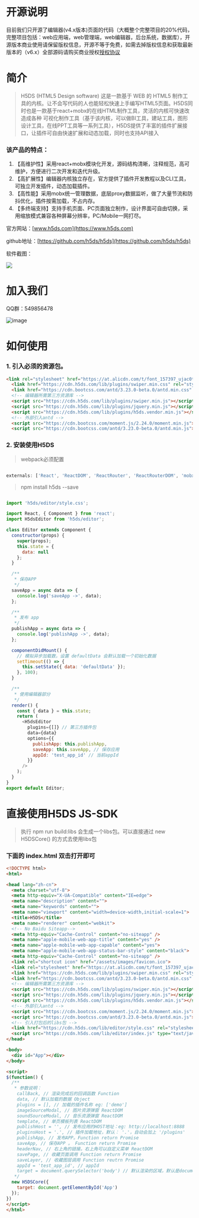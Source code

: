 # 开源说明

目前我们只开源了编辑器(v4.x版本)页面的代码（大概整个完整项目的20%代码，完整项目包括：web应用端，web管理端，web编辑器，后台系统，数据库），开源版本商业使用请保留版权信息，开源不等于免费，如需去掉版权信息和获取最新版本的（v6.x）全部源码请购买商业授权[授权协议](http://www.h5ds.com/authorization)

# 简介

> H5DS (HTML5 Design software) 这是一款基于 WEB 的 HTML5 制作工具的内核。让不会写代码的人也能轻松快速上手编写HTML5页面。H5DS同时也是一款基于react+mobx的在线HTML制作工具，灵活的内核可快速改造成各种
可视化制作工具（基于该内核，可以做BI工具，建站工具，图形设计工具，在线PPT工具等一系列工具），H5DS提供了丰富的插件扩展接口，让插件可自由快速扩展和动态加载，同时也支持API接入


### 该产品的特点：

 1. 【高维护性】采用react+mobx模块化开发，源码结构清晰，注释规范，高可维护，方便进行二次开发和迭代升级。
 2. 【高扩展性】编辑器内核独立存在，官方提供了插件开发教程以及CLI工具，可独立开发插件，动态加载插件。
 3. 【高性能】采用mobx统一管理数据，底层proxy数据监听，做了大量节流和防抖优化，插件按需加载，不占内存。
 4. 【多终端支持】支持手机页面、PC页面独立制作，设计界面可自由切换，采用缩放模式兼容各种屏幕分辨率，PC/Mobile一网打尽。

官方网站：[www.h5ds.com](https://www.h5ds.com)

github地址：[https://github.com/h5ds/h5ds](https://github.com/h5ds/h5ds)

软件截图：

![](http://cdn.h5ds.com/doc/images/h5ds.png)

# 加入我们

QQ群：549856478

![image](https://cdn.h5ds.com/doc/images/qq.jpg)


# 如何使用

### 1. 引入必须的资源包。

```html
<link rel="stylesheet" href="https://at.alicdn.com/t/font_157397_ujac0trx9i.css">
  <link href="https://cdn.h5ds.com/lib/plugins/swiper.min.css" rel="stylesheet">
  <link href="https://cdn.bootcss.com/antd/3.23.0-beta.0/antd.min.css" rel="stylesheet">
  <!-- 编辑器所需第三方资源库 -->
  <script src="https://cdn.h5ds.com/lib/plugins/swiper.min.js"></script>
  <script src="https://cdn.h5ds.com/lib/plugins/jquery.min.js"></script>
  <script src="https://cdn.h5ds.com/lib/plugins/h5ds.vendor.min.js"></script>
  <!-- 外部引入antd -->
  <script src="https://cdn.bootcss.com/moment.js/2.24.0/moment.min.js"></script>
  <script src="https://cdn.bootcss.com/antd/3.23.0-beta.0/antd.min.js"></script>
```

### 2. 安装使用H5DS

> webpack必须配置

```javascript

externals: ['React', 'ReactDOM', 'ReactRouter', 'ReactRouterDOM', 'mobx', '_', 'antd', 'PubSub', 'moment']

```

> npm install h5ds --save

```javascript

import 'h5ds/editor/style.css';

import React, { Component } from 'react';
import H5dsEditor from 'h5ds/editor';

class Editor extends Component {
  constructor(props) {
    super(props);
    this.state = {
      data: null
    };
  }

  /**
   * 保存APP
   */
  saveApp = async data => {
    console.log('saveApp ->', data);
  };

  /**
   * 发布 app
   */
  publishApp = async data => {
    console.log('publishApp ->', data);
  };

  componentDidMount() {
    // 模拟异步加载数，设置 defaultData 会默认加载一个初始化数据
    setTimeout(() => {
      this.setState({ data: 'defaultData' });
    }, 100);
  }

  /**
   * 使用编辑器部分
   */
  render() {
    const { data } = this.state;
    return (
      <H5dsEditor
        plugins={[]} // 第三方插件包
        data={data}
        options={{
          publishApp: this.publishApp,
          saveApp: this.saveApp, // 保存应用
          appId: 'test_app_id' // 当前appId
        }}
      />
    );
  }
}
export default Editor;

```

# 直接使用H5DS JS-SDK

> 执行 npm run build:libs 会生成一个libs包。可以直接通过 new H5DSCore() 的方式去使用libs包

### 下面的 index.html 双击打开即可

```html
<!DOCTYPE html>
<html>

<head lang="zh-cn">
  <meta charset="utf-8">
  <meta http-equiv="X-UA-Compatible" content="IE=edge">
  <meta name="description" content="">
  <meta name="keywords" content="">
  <meta name="viewport" content="width=device-width,initial-scale=1">
  <title>H5DS</title>
  <meta name="renderer" content="webkit">
  <!-- No Baidu Siteapp-->
  <meta http-equiv="Cache-Control" content="no-siteapp" />
  <meta name="apple-mobile-web-app-title" content="yes" />
  <meta name="apple-mobile-web-app-capable" content="yes">
  <meta name="apple-mobile-web-app-status-bar-style" content="black">
  <meta http-equiv="Cache-Control" content="no-siteapp" />
  <link rel="shortcut icon" href="/assets/images/favicon.ico">
  <link rel="stylesheet" href="https://at.alicdn.com/t/font_157397_ujac0trx9i.css">
  <link href="https://cdn.h5ds.com/lib/plugins/swiper.min.css" rel="stylesheet">
  <link href="https://cdn.bootcss.com/antd/3.23.0-beta.0/antd.min.css" rel="stylesheet">
  <!-- 编辑器所需第三方资源库 -->
  <script src="https://cdn.h5ds.com/lib/plugins/swiper.min.js"></script>
  <script src="https://cdn.h5ds.com/lib/plugins/jquery.min.js"></script>
  <script src="https://cdn.h5ds.com/lib/plugins/h5ds.vendor.min.js"></script>
  <!-- 外部引入antd -->
  <script src="https://cdn.bootcss.com/moment.js/2.24.0/moment.min.js"></script>
  <script src="https://cdn.bootcss.com/antd/3.23.0-beta.0/antd.min.js"></script>
  <!-- 引入打包后的libs包 -->
  <link href="https://cdn.h5ds.com/lib/editor/style.css" rel="stylesheet">
  <script src="https://cdn.h5ds.com/lib/editor/index.js" type="text/javascript"></script>
</head>

<body>
  <div id="App"></div>
</body>

<script>
$(function() {
  /**
   * 参数说明：
    callBack, // 渲染完成后的回调函数 Function
    data, // 默认加载的数据 Object
    plugins = [], // 加载的插件名称 eg: ['demo']
    imageSourceModal, // 图片资源弹窗 ReactDOM
    soundSourceModal, // 音乐资源弹窗 ReactDOM
    template, // 单页模板列表 ReactDOM
    publishHost = '', // 发布应用的HOST地址：eg: http://localhost:8888
    pluginsHost = '.', // 插件加载地址，默认： '.'，自动会加上 '/plugins'
    publishApp, // 发布APP。Function return Promise
    saveApp, // 保存APP 。 Function return Promise
    headerNav, // 右上角的链接。右上角可以自定义菜单 ReactDOM
    savePage, // 收藏页面调用 Function return Promise
    saveLayer, // 收藏图层调用 Function reutrn Promise
    appId = 'test_app_id', // appId
    target = document.querySelector('body') // 默认渲染的区域，默认是document.querySelector('body')
   */
  new H5DSCore({
    target: document.getElementById('App')
  });
})
</script>
</html>
```

